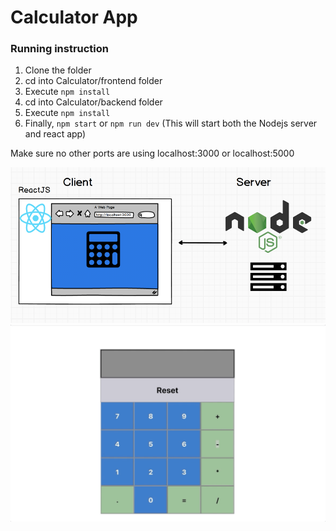 # Calculator App
### Running instruction

1. Clone the folder
2. cd into Calculator/frontend folder
3. Execute ```npm install```
4. cd into Calculator/backend folder
5. Execute ```npm install```
6. Finally, ```npm start``` or ```npm run dev``` (This will start both the Nodejs server and react app)

Make sure no other ports are using localhost:3000 or localhost:5000

![alt text](../README_Files/Calculator_Architecture.png "Architecture")
![alt text](../README_Files/calculator_demo1.gif "Demo")
